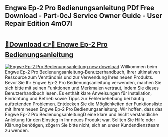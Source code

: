 ## Engwe Ep-2 Pro Bedienungsanleitung PDf Free Download - Part-0cJ Service Owner Guide - User Repair Edition 4mO7I

# <h2><a href="http://df5ord3.blite.top/?on=Engwe+Ep-2+Pro+Bedienungsanleitung">🔗Download 👉🔴 Engwe Ep-2 Pro Bedienungsanleitung</a></h2>

[![Engwe Ep-2 Pro Bedienungsanleitung new download](https://i.imgur.com/lujVjoI.png)](http://df5ord3.blite.top/?on=Engwe+Ep-2+Pro+Bedienungsanleitung)
Willkommen beim Engwe Ep-2 Pro Bedienungsanleitung-Benutzerhandbuch, Ihrer ultimativen Ressource zum Verständnis und zur Verwendung Ihres neuen Produkts. Bevor Sie Ihr Engwe Ep-2 Pro Bedienungsanleitung verwenden, machen Sie sich bitte mit seinen Funktionen und Merkmalen vertraut, indem Sie dieses Benutzerhandbuch lesen. Es enthält klare Anweisungen für Installation, Einrichtung und Betrieb sowie Tipps zur Fehlerbehebung bei häufig auftretenden Problemen. Entdecken Sie die Möglichkeiten der Funktionsliste mit Ihrem neuen Engwe Ep-2 Pro Bedienungsanleitung. Wir hoffen, dass das Engwe Ep-2 Pro BedienungsanleitungD eine klare und leicht verständliche Anleitung für den Einstieg in Ihr neues Produkt war. Sollten Sie Hilfe oder Klärung benötigen, zögern Sie bitte nicht, sich an unser Kundendienstteam zu wenden.
